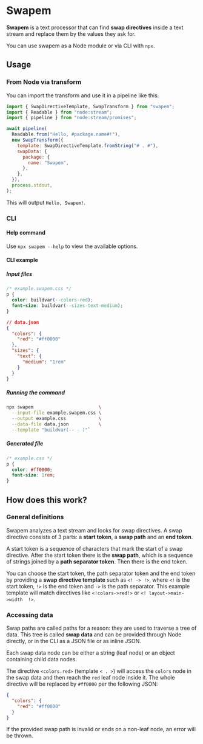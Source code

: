# Swapem

**Swapem** is a text processor that can find **swap directives** inside a text
stream and replace them by the values they ask for.

You can use swapem as a Node module or via CLI with `npx`.

## Usage

### From Node via transform

You can import the transform and use it in a pipeline like this:

```js
import { SwapDirectiveTemplate, SwapTransform } from "swapem";
import { Readable } from "node:stream";
import { pipeline } from "node:stream/promises";

await pipeline(
  Readable.from("Hello, #package.name#!"),
  new SwapTransform({
    template: SwapDirectiveTemplate.fromString("# . #"),
    swapData: {
      package: {
        name: "Swapem",
      },
    },
  }),
  process.stdout,
);
```

This will output `Hello, Swapem!`.

### CLI

#### Help command

Use `npx swapem --help` to view the available options.

#### CLI example

##### Input files

```css
/* example.swapem.css */
p {
  color: buildvar(--colors-red);
  font-size: buildvar(--sizes-text-medium);
}
```

```json
// data.json
{
  "colors": {
    "red": "#ff0000"
  },
  "sizes": {
    "text": {
      "medium": "1rem"
    }
  }
}
```

##### Running the command

```sh
npx swapem                        \
  --input-file example.swapem.css \
  --output example.css            \
  --data-file data.json           \
  --template "buildvar(-- - )"`
```

##### Generated file

```css
/* example.css */
p {
  color: #ff0000;
  font-size: 1rem;
}
```

## How does this work?

### General definitions

Swapem analyzes a text stream and looks for swap directives. A swap
directive consists of 3 parts: a **start token**, a **swap path** and an
**end token**.

A start token is a sequence of characters that mark the start of a swap
directive. After the start token there is the **swap path**, which is a sequence
of strings joined by a **path separator token**. Then there is the end token.

You can choose the start token, the path separator token and the end token by
providing a **swap directive template** such as `<! -> !>`, where `<!` is the
start token, `!>` is the end token and `->` is the path separator. This example
template will match directives like `<!colors->red!>` or
`<! layout->main->width  !>`.

### Accessing data

Swap paths are called paths for a reason: they are used to traverse a tree of
data. This tree is called **swap data** and can be provided through Node
directly, or in the CLI as a JSON file or as inline JSON.

Each swap data node can be either a string (leaf node) or an object containing
child data nodes.

The directive `<colors.red>` (template `< . >`) will access the `colors` node
in the swap data and then reach the `red` leaf node inside it. The whole
directive will be replaced by `#ff0000` per the following JSON:

```json
{
  "colors": {
    "red": "#ff0000"
  }
}
```

If the provided swap path is invalid or ends on a non-leaf node, an error will
be thrown.
